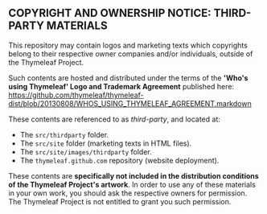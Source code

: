 COPYRIGHT AND OWNERSHIP NOTICE: THIRD-PARTY MATERIALS
-----------------------------------------------------

This repository may contain logos and marketing texts which copyrights belong to their respective owner companies and/or individuals, outside of the Thymeleaf Project.

Such contents are hosted and distributed under the terms of the **'Who's using Thymeleaf' Logo and Trademark Agreement** published here: https://github.com/thymeleaf/thymeleaf-dist/blob/20130808/WHOS_USING_THYMELEAF_AGREEMENT.markdown

These contents are referenced to as *third-party*, and located at:

  * The `src/thirdparty` folder.
  * The `src/site` folder (marketing texts in HTML files).
  * The `src/site/images/thirdparty` folder.
  * The `thymeleaf.github.com` repository (website deployment). 

These contents are **specifically not included in the distribution conditions of the Thymeleaf Project's artwork**. In order to use any of these materials in your own work, you should ask the respective owners for permission. The Thymeleaf Project is not entitled to grant you such permission.
